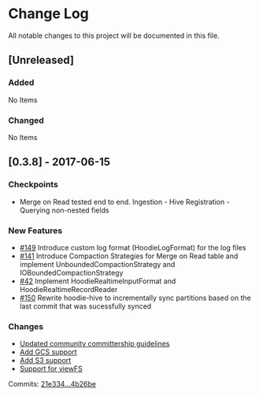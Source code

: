 # Change Log
All notable changes to this project will be documented in this file.

## [Unreleased]
### Added
No Items

### Changed
No Items

## [0.3.8] - 2017-06-15
### Checkpoints
- Merge on Read tested end to end. Ingestion - Hive Registration - Querying non-nested fields

### New Features
- [#149](https://github.com/uber/hoodie/issues/149)  Introduce custom log format (HoodieLogFormat) for the log files
- [#141](https://github.com/uber/hoodie/issues/141) Introduce Compaction Strategies for Merge on Read table and implement UnboundedCompactionStrategy and IOBoundedCompactionStrategy
- [#42](https://github.com/uber/hoodie/issues/42) Implement HoodieRealtimeInputFormat and HoodieRealtimeRecordReader
- [#150](https://github.com/uber/hoodie/issues/150) Rewrite hoodie-hive to incrementally sync partitions based on the last commit that was sucessfully synced

### Changes
- [Updated community committership guidelines](https://github.com/uber/hoodie/commit/1b0a0279428fc406d44db2fda6d6bf705cd1eb10)
- [Add GCS support](https://github.com/uber/hoodie/commit/43a55b09fdc64368f5bbaf17980233b84cf33760)
- [Add S3 support](https://github.com/uber/hoodie/commit/d6f94b998dc3b98308b86c4a6cd11e2a250a8913)
- [Support for viewFS](https://github.com/uber/hoodie/commit/3c984447da754e85bafeac81a790efdc5fee42dc)

Commits: [21e334...4b26be](https://github.com/uber/hoodie/compare/21e334592f30ef055097439ad5ca1fdf7debb78d...4b26be9f6178dde6cace2ed87ae3d2ae8b4ac827)
